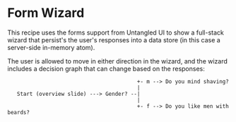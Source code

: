 # Form Wizard

This recipe uses the forms support from Untangled UI to show a full-stack
wizard that persist's the user's responses into a data store (in this case
a server-side in-memory atom).

The user is allowed to move in either direction in the wizard, and the 
wizard includes a decision graph that can change based on the responses:

```
                                         +- m --> Do you mind shaving?
                                         |
   Start (overview slide) ---> Gender? --|
                                         |
                                         +- f --> Do you like men with beards?
```
